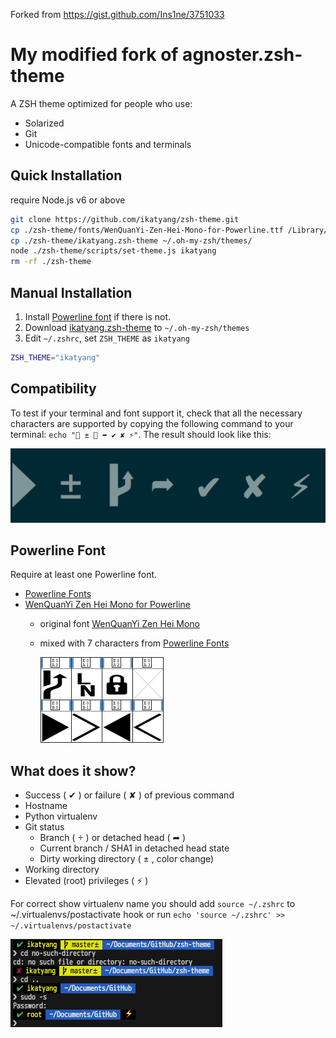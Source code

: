 Forked from <https://gist.github.com/Ins1ne/3751033>

# My modified fork of agnoster.zsh-theme

A ZSH theme optimized for people who use:

- Solarized
- Git
- Unicode-compatible fonts and terminals

## Quick Installation

require Node.js v6 or above

```sh
git clone https://github.com/ikatyang/zsh-theme.git
cp ./zsh-theme/fonts/WenQuanYi-Zen-Hei-Mono-for-Powerline.ttf /Library/Fonts/
cp ./zsh-theme/ikatyang.zsh-theme ~/.oh-my-zsh/themes/
node ./zsh-theme/scripts/set-theme.js ikatyang
rm -rf ./zsh-theme
```

## Manual Installation

1. Install [Powerline font](#powerline-font) if there is not.
2. Download [ikatyang.zsh-theme](https://github.com/ikatyang/zsh-theme/blob/master/ikatyang.zsh-theme) to `~/.oh-my-zsh/themes`
3. Edit `~/.zshrc`, set `ZSH_THEME` as `ikatyang`

  ```sh
  ZSH_THEME="ikatyang"
  ```

## Compatibility

To test if your terminal and font support it, check that all the necessary characters are supported by copying the following command to your terminal: `echo " ±  ➦ ✔ ✘ ⚡"`. The result should look like this:

![Character Example](https://github.com/ikatyang/zsh-theme/blob/master/images/character-example.png)

## Powerline Font

Require at least one Powerline font.

- [Powerline Fonts](https://github.com/powerline/fonts)
- [WenQuanYi Zen Hei Mono for Powerline](https://github.com/ikatyang/zsh-theme/blob/master/fonts/WenQuanYi-Zen-Hei-Mono-for-Powerline.ttf)
  - original font [WenQuanYi Zen Hei Mono](http://wenq.org/wqy2/index.cgi?Home)
  - mixed with 7 characters from [Powerline Fonts](https://github.com/powerline/fonts)

    ![Powerline Characters](https://github.com/ikatyang/zsh-theme/blob/master/images/powerline-characters.png)

## What does it show?

- Success ( ✔ ) or failure ( ✘ ) of previous command
- Hostname
- Python virtualenv
- Git status
  - Branch (  ) or detached head ( ➦ )
  - Current branch / SHA1 in detached head state
  - Dirty working directory ( ± , color change)
- Working directory
- Elevated (root) privileges ( ⚡ )

For correct show virtualenv name you should add `source ~/.zshrc` to ~/.virtualenvs/postactivate hook or run `echo 'source ~/.zshrc' >> ~/.virtualenvs/postactivate`

![Screenshot](https://github.com/ikatyang/zsh-theme/blob/master/images/screenshot.png)
